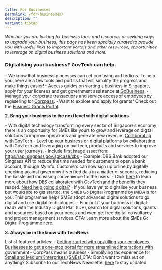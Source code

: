 ```yaml
---
title: For Businesses
permalink: /for-businesses/
description: ""
variant: tiptap
---
```

<p><em>Whether you are looking for business tools and resources or seeking ways to upgrade your business, this page has been specially curated to provide you with useful links to important portals and other resources, opportunities to leverage on digital business solutions and more. </em>
</p>
<h3><strong>Digitalising your business? GovTech can help. </strong></h3>
<p>- We know that business processes can get confusing and tedious. To help
you, here are a few tools and portals that will simplify the progress and
make things easier! - Access guides on starting a business in Singapore,
apply for your licenses and get government assistance at <a href="https://www.gobusiness.gov.sg/" class="waffle-rich-text-link" rel="noopener noreferrer nofollow" target="_blank"><u>GoBusiness</u></a>.
- Manage your corporate transactions and service access of employees by
registering for <a href="https://www.corppass.gov.sg/cpauth/login/homepage?TAM_OP=login&amp;URL=%2F" class="waffle-rich-text-link" rel="noopener noreferrer nofollow" target="_blank"><u>Corppass</u></a>.
- Want to explore and apply for grants? Check out the <a href="https://www.businessgrants.gov.sg/" class="waffle-rich-text-link" rel="noopener noreferrer nofollow" target="_blank"><u>Business Grants Portal</u></a>.</p>
<p><strong>2. Bring your business to the next level with digital solutions </strong>
</p>
<p>- With digital technology transforming every sector of Singapore’s economy,
there is an opportunity for SMEs like yours to grow and leverage on digital
solutions to improve operations and generate new revenue. <u>Collaborating with GovTech</u> -
Level up your business on digital platforms by collaborating with GovTech
and leveraging on our tech, products and services to improve your user
journeys. - Include first image asset from: <a href="https://www.gobusiness.gov.sg/" rel="noopener noreferrer nofollow" target="_blank"><u>https://api.singpass.gov.sg/case/dbs</u></a> -
Example: DBS Bank adopted our Singpass API to reduce the time needed for
customers to open a bank account, through MyInfo. Customers can now sign
up online by digitally checking against government-verified data in a matter
of seconds, reducing the hassle and increasing convenience for the users.
- Click <a href="https://api.singpass.gov.sg/case/dbs" class="waffle-rich-text-link" rel="noopener noreferrer nofollow" target="_blank"><u>here</u></a> to learn more
about how DBS collaborated with GovTech and the benefits they reaped. <u>Need help going digital?</u> -
If you have yet to digitalise your business but would like to get started,
the SMEs Go Digital Programme by IMDA is for you. This programme helps
SMEs adopt advanced digital solutions to go digital and use digital technologies.
- Find out if your business is digital-ready with the Industry Digital
Plan (IDP), search for digital solutions, grants and resources based on
your needs and even get free digital consultancy and project management
services. CTA: Learn more about the SMEs Go Digital Programme <a href="https://www.imda.gov.sg/how-we-can-help/smes-go-digital" class="waffle-rich-text-link" rel="noopener noreferrer nofollow" target="_blank"><u>here</u></a>.</p>
<p><strong>3. Always be in the know with TechNews </strong>
</p>
<p>List of featured articles: - <a href="https://www.tech.gov.sg/media/technews/getting-started-with-upskilling" class="waffle-rich-text-link" rel="noopener noreferrer nofollow" target="_blank"><u>Getting started with upskilling your employees</u></a><u> </u>-
<a href="https://www.tech.gov.sg/media/technews/businesses-to-get-one-stop-portal" class="waffle-rich-text-link" rel="noopener noreferrer nofollow" target="_blank"><u>Businesses to get a one-stop portal for more streamlined interactions with government </u>
</a>- <a href="https://www.tech.gov.sg/media/technews/corppass-means-business" class="waffle-rich-text-link" rel="noopener noreferrer nofollow" target="_blank"><u>CorpPass means business </u></a>-
<a href="https://www.tech.gov.sg/media/technews/simplifying-tax-experience-for-small-and-medium-enterprises" class="waffle-rich-text-link" rel="noopener noreferrer nofollow" target="_blank"><u>Simplifying tax experience for Small and Medium Enterprises (SMEs) </u>
</a>CTA: Don't want to miss out on anything? Subscribe to our TechNews Newsletter <u>here</u> to
stay updated.
<br>
</p>
<p></p>